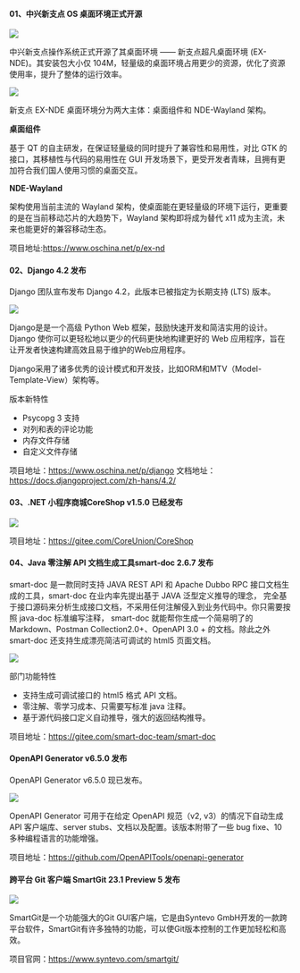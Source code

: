 ####  01、中兴新支点 OS 桌面环境正式开源

![](https://img.wendingding.vip/wx/040301.png)

中兴新支点操作系统正式开源了其桌面环境 —— 新支点超凡桌面环境 (EX-NDE)。其安装包大小仅 104M，轻量级的桌面环境占用更少的资源，优化了资源使用率，提升了整体的运行效率。

![](https://img.wendingding.vip/wx/040302.png)

新支点 EX-NDE 桌面环境分为两大主体：桌面组件和 NDE-Wayland 架构。

**桌面组件**

基于 QT 的自主研发，在保证轻量级的同时提升了兼容性和易用性，对比 GTK 的接口，其移植性与代码的易用性在 GUI 开发场景下，更受开发者青睐，且拥有更加符合我们国人使用习惯的桌面交互。

**NDE-Wayland**

架构使用当前主流的 Wayland 架构，使桌面能在更轻量级的环境下运行，更重要的是在当前移动芯片的大趋势下，Wayland 架构即将成为替代 x11 成为主流，未来也能更好的兼容移动生态。

项目地址:https://www.oschina.net/p/ex-nd

#### 02、Django 4.2 发布

Django 团队宣布发布 Django 4.2，此版本已被指定为长期支持 (LTS) 版本。

![](https://img.wendingding.vip/wx/040303.png)

Django是是一个高级 Python Web 框架，鼓励快速开发和简洁实用的设计。Django 使你可以更轻松地以更少的代码更快地构建更好的 Web 应用程序，旨在让开发者快速构建高效且易于维护的Web应用程序。

Django采用了诸多优秀的设计模式和开发技，比如ORM和MTV（Model-Template-View）架构等。

版本新特性
- Psycopg 3 支持
- 对列和表的评论功能
- 内存文件存储
- 自定义文件存储

项目地址：https://www.oschina.net/p/django
文档地址：https://docs.djangoproject.com/zh-hans/4.2/


#### 03、.NET 小程序商城CoreShop v1.5.0 已经发布

![](https://img.wendingding.vip/wx/040304.png)

项目地址：https://gitee.com/CoreUnion/CoreShop


#### 04、Java 零注解 API 文档生成工具smart-doc 2.6.7 发布

smart-doc 是一款同时支持 JAVA REST API 和 Apache Dubbo RPC 接口文档生成的工具，smart-doc 在业内率先提出基于 JAVA 泛型定义推导的理念， 完全基于接口源码来分析生成接口文档，不采用任何注解侵入到业务代码中。你只需要按照 java-doc 标准编写注释， smart-doc 就能帮你生成一个简易明了的 Markdown、Postman Collection2.0+、OpenAPI 3.0 + 的文档。除此之外 smart-doc 还支持生成漂亮简洁可调试的 html5 页面文档。

![](https://img.wendingding.vip/wx/040305.png)

部门功能特性

- 支持生成可调试接口的 html5 格式 API 文档。
- 零注解、零学习成本、只需要写标准 java 注释。
- 基于源代码接口定义自动推导，强大的返回结构推导。

项目地址：https://gitee.com/smart-doc-team/smart-doc

#### OpenAPI Generator v6.5.0 发布

OpenAPI Generator v6.5.0 现已发布。

![](https://img.wendingding.vip/wx/040306.png)

OpenAPI Generator 可用于在给定 OpenAPI 规范（v2, v3）的情况下自动生成 API 客户端库、server stubs、文档以及配置。该版本附带了一些 bug fixe、10 多种编程语言的功能增强。

项目地址：https://github.com/OpenAPITools/openapi-generator


#### 跨平台 Git 客户端 SmartGit 23.1 Preview 5 发布

![](https://img.wendingding.vip/wx/040307.png)

SmartGit是一个功能强大的Git GUI客户端，它是由Syntevo GmbH开发的一款跨平台软件，SmartGit有许多独特的功能，可以使Git版本控制的工作更加轻松和高效。

项目官网：https://www.syntevo.com/smartgit/
